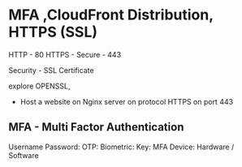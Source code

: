 # MFA ,CloudFront Distribution, HTTPS (SSL)


HTTP - 80
HTTPS - Secure - 443

Security - SSL Certificate

explore OPENSSL,
- Host a website on Nginx server on protocol HTTPS on port 443

MFA - Multi Factor Authentication
----------------

Username
Password: 
OTP:
Biometric:
Key:
MFA Device: Hardware / Software